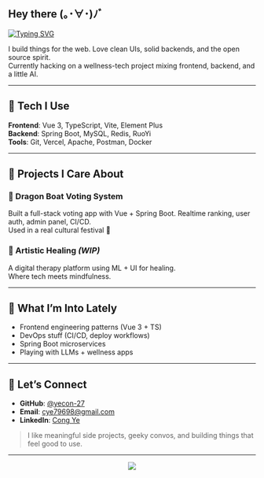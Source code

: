 ## Hey there  (｡･∀･)ﾉﾞ 

[![Typing SVG](https://readme-typing-svg.demolab.com?font=Fira+Code&pause=1000&color=9275F7&center=true&vCenter=true&width=435&lines=👋I'm+Ava+Yee+Cong;Vibe-Coding+Engineer;Indie+Developer;Nice+to+meet+you%EF%BC%81)](https://git.io/typing-svg)

I build things for the web. Love clean UIs, solid backends, and the open source spirit.  
Currently hacking on a wellness-tech project mixing frontend, backend, and a little AI.

---

## 🔧 Tech I Use

**Frontend**: Vue 3, TypeScript, Vite, Element Plus  
**Backend**: Spring Boot, MySQL, Redis, RuoYi  
**Tools**: Git, Vercel, Apache, Postman, Docker

---

## 🔭 Projects I Care About

### 🐉 Dragon Boat Voting System
Built a full-stack voting app with Vue + Spring Boot. Realtime ranking, user auth, admin panel, CI/CD.  
Used in a real cultural festival 🛶

### 🎨 Artistic Healing *(WIP)*
A digital therapy platform using ML + UI for healing.  
Where tech meets mindfulness.

---

## 🚀 What I’m Into Lately

- Frontend engineering patterns (Vue 3 + TS)
- DevOps stuff (CI/CD, deploy workflows)
- Spring Boot microservices
- Playing with LLMs + wellness apps

---

## 🤝 Let’s Connect

- **GitHub**: [@yecon-27](https://github.com/yecon-27)
- **Email**: [cye79698@gmail.com](mailto:yeconwku2027@hotmail.com)
- **LinkedIn**: [Cong Ye](https://www.linkedin.com/public-profile/settings?trk=d_flagship3_profile_self_view_public_profile)

> I like meaningful side projects, geeky convos, and building things that feel good to use.

---

<div align="center">
  <img src="https://komarev.com/ghpvc/?username=yecon-27&color=blueviolet&style=flat-square&label=Profile+Views" />
</div>
